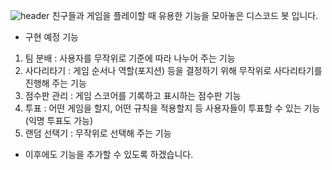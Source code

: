 ![header](https://capsule-render.vercel.app/api?type=waving&color=auto&height=200&section=header&text=Buddy%20Bot&fontSize=32)
친구들과 게임을 플레이할 때 유용한 기능을 모아놓은 디스코드 봇 입니다.

* 구현 예정 기능
1. 팀 분배 : 사용자를 무작위로 기준에 따라 나누어 주는 기능
2. 사다리타기 : 게임 순서나 역할(포지션) 등을 결정하기 위해 무작위로 사다리타기를 진행해 주는 기능
3. 점수판 관리 : 게임 스코어를 기록하고 표시하는 점수판 기능
4. 투표 : 어떤 게임을 할지, 어떤 규칙을 적용할지 등 사용자들이 투표할 수 있는 기능 (익명 투표도 가능)
5. 랜덤 선택기 : 무작위로 선택해 주는 기능

* 이후에도 기능을 추가할 수 있도록 하겠습니다.